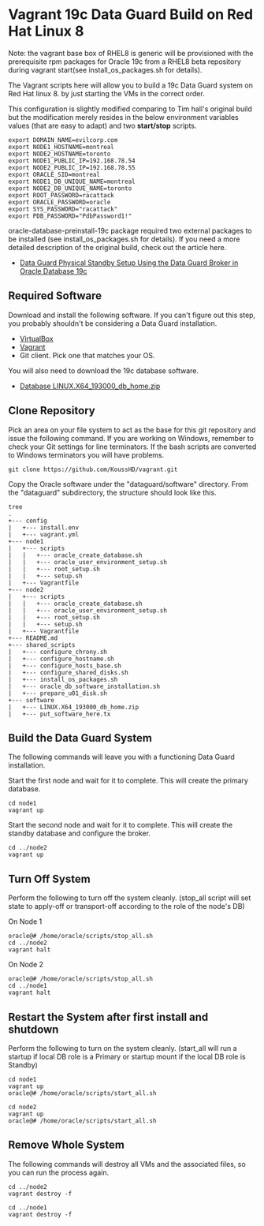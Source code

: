 # Vagrant 19c Data Guard Build on Red Hat Linux 8

Note: the vagrant base box of RHEL8 is generic will be provisioned with the prerequisite rpm packages for Oracle 19c from a RHEL8 beta repository during vagrant start(see install_os_packages.sh for details).

The Vagrant scripts here will allow you to build a 19c Data Guard system on Red Hat linux 8. by just starting the VMs in the correct order.

This configuration is slightly modified comparing to Tim hall's original build but the modification merely resides in the below environment variables values (that are easy to adapt) and two **start/stop** scripts.

```
export DOMAIN_NAME=evilcorp.com
export NODE1_HOSTNAME=montreal
export NODE2_HOSTNAME=toronto
export NODE1_PUBLIC_IP=192.168.78.54
export NODE2_PUBLIC_IP=192.168.78.55
export ORACLE_SID=montreal
export NODE1_DB_UNIQUE_NAME=montreal
export NODE2_DB_UNIQUE_NAME=toronto
export ROOT_PASSWORD=racattack
export ORACLE_PASSWORD=oracle
export SYS_PASSWORD="racattack"
export PDB_PASSWORD="PdbPassword1!"

```

oracle-database-preinstall-19c package required two external packages to be installed (see install_os_packages.sh for details).
If you need a more detailed description of the original build, check out the article here.

* [Data Guard Physical Standby Setup Using the Data Guard Broker in Oracle Database 19c](https://oracle-base.com/articles/19c/data-guard-setup-using-broker-19c)

## Required Software

Download and install the following software. If you can't figure out this step, you probably shouldn't be considering a Data Guard installation.

* [VirtualBox](https://www.virtualbox.org/wiki/Downloads)
* [Vagrant](https://www.vagrantup.com/downloads.html)
* Git client. Pick one that matches your OS.

You will also need to download the 19c database software.

* [Database LINUX.X64_193000_db_home.zip](https://www.oracle.com/technetwork/database/enterprise-edition/downloads/oracle19c-linux-5462157.html)

## Clone Repository

Pick an area on your file system to act as the base for this git repository and issue the following command. If you are working on Windows, remember to check your Git settings for line terminators. If the bash scripts are converted to Windows terminators you will have problems.

```
git clone https://github.com/KoussHD/vagrant.git
```

Copy the Oracle software under the "dataguard/software" directory. From the "dataguard" subdirectory, the structure should look like this.

```
tree
.
+--- config
|   +--- install.env
|   +--- vagrant.yml
+--- node1
|   +--- scripts
|   |   +--- oracle_create_database.sh
|   |   +--- oracle_user_environment_setup.sh
|   |   +--- root_setup.sh
|   |   +--- setup.sh
|   +--- Vagrantfile
+--- node2
|   +--- scripts
|   |   +--- oracle_create_database.sh
|   |   +--- oracle_user_environment_setup.sh
|   |   +--- root_setup.sh
|   |   +--- setup.sh
|   +--- Vagrantfile
+--- README.md
+--- shared_scripts
|   +--- configure_chrony.sh
|   +--- configure_hostname.sh
|   +--- configure_hosts_base.sh
|   +--- configure_shared_disks.sh
|   +--- install_os_packages.sh
|   +--- oracle_db_software_installation.sh
|   +--- prepare_u01_disk.sh
+--- software
|   +--- LINUX.X64_193000_db_home.zip
|   +--- put_software_here.tx
```

## Build the Data Guard System

The following commands will leave you with a functioning Data Guard installation.

Start the first node and wait for it to complete. This will create the primary database.

```
cd node1
vagrant up
```

Start the second node and wait for it to complete. This will create the standby database and configure the broker.

```
cd ../node2
vagrant up
```

## Turn Off System

Perform the following to turn off the system cleanly. (stop_all script will set state to apply-off or transport-off according to the role of the node's DB)
 
 On Node 1
```
oracle@# /home/oracle/scripts/stop_all.sh 
cd ../node2
vagrant halt
```
On Node 2
```
oracle@# /home/oracle/scripts/stop_all.sh 
cd ../node1
vagrant halt
```

## Restart the System after first install and shutdown 
  Perform the following to turn on the system cleanly. (start_all will run a startup if local DB role is a Primary or startup mount if the local DB role is Standby)
  
   ```
   cd node1
   vagrant up
   oracle@# /home/oracle/scripts/start_all.sh
   ```
   
   ```
   cd node2
   vagrant up
   oracle@# /home/oracle/scripts/start_all.sh
  ```
  
  

## Remove Whole System

The following commands will destroy all VMs and the associated files, so you can run the process again.

```
cd ../node2
vagrant destroy -f

cd ../node1
vagrant destroy -f
```